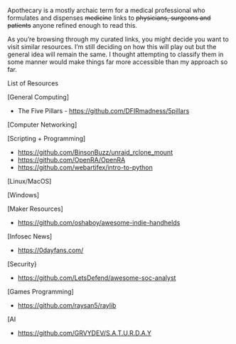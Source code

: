 Apothecary is a mostly archaic term for a medical professional who formulates and dispenses ~~medicine~~ links to ~~physicians, surgeons and patients~~ anyone refined enough to read this.

As you’re browsing through my curated links, you might decide you want to visit similar resources. I’m still deciding on how this will play out but the general idea will remain the same. I thought attempting to classify them in some manner would make things far more accessible than my approach so far.

List of Resources

[General Computing]
- The Five Pillars - https://github.com/DFIRmadness/5pillars

[Computer Networking]

[Scripting + Programming]
- https://github.com/BinsonBuzz/unraid_rclone_mount
- https://github.com/OpenRA/OpenRA
- https://github.com/webartifex/intro-to-python

[Linux/MacOS]

[Windows]

[Maker Resources]
- https://github.com/oshaboy/awesome-indie-handhelds

[Infosec News]
- https://0dayfans.com/

[Security}
- https://github.com/LetsDefend/awesome-soc-analyst

[Games Programming]
- https://github.com/raysan5/raylib

[AI
- https://github.com/GRVYDEV/S.A.T.U.R.D.A.Y

